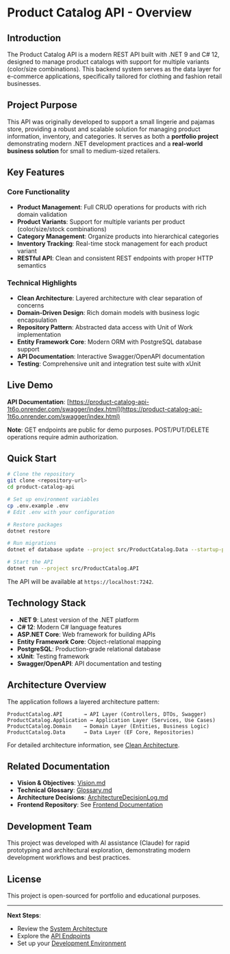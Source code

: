 # Product Catalog API - Overview

## Introduction

The Product Catalog API is a modern REST API built with .NET 9 and C# 12, designed to manage product catalogs with support for multiple variants (color/size combinations). This backend system serves as the data layer for e-commerce applications, specifically tailored for clothing and fashion retail businesses.

## Project Purpose

This API was originally developed to support a small lingerie and pajamas store, providing a robust and scalable solution for managing product information, inventory, and categories. It serves as both a **portfolio project** demonstrating modern .NET development practices and a **real-world business solution** for small to medium-sized retailers.

## Key Features

### Core Functionality
- **Product Management**: Full CRUD operations for products with rich domain validation
- **Product Variants**: Support for multiple variants per product (color/size/stock combinations)
- **Category Management**: Organize products into hierarchical categories
- **Inventory Tracking**: Real-time stock management for each product variant
- **RESTful API**: Clean and consistent REST endpoints with proper HTTP semantics

### Technical Highlights
- **Clean Architecture**: Layered architecture with clear separation of concerns
- **Domain-Driven Design**: Rich domain models with business logic encapsulation
- **Repository Pattern**: Abstracted data access with Unit of Work implementation
- **Entity Framework Core**: Modern ORM with PostgreSQL database support
- **API Documentation**: Interactive Swagger/OpenAPI documentation
- **Testing**: Comprehensive unit and integration test suite with xUnit

## Live Demo

**API Documentation**: [https://product-catalog-api-1t6o.onrender.com/swagger/index.html](https://product-catalog-api-1t6o.onrender.com/swagger/index.html)

**Note**: GET endpoints are public for demo purposes. POST/PUT/DELETE operations require admin authorization.

## Quick Start

```bash
# Clone the repository
git clone <repository-url>
cd product-catalog-api

# Set up environment variables
cp .env.example .env
# Edit .env with your configuration

# Restore packages
dotnet restore

# Run migrations
dotnet ef database update --project src/ProductCatalog.Data --startup-project src/ProductCatalog.API

# Start the API
dotnet run --project src/ProductCatalog.API
```

The API will be available at `https://localhost:7242`.

## Technology Stack

- **.NET 9**: Latest version of the .NET platform
- **C# 12**: Modern C# language features
- **ASP.NET Core**: Web framework for building APIs
- **Entity Framework Core**: Object-relational mapping
- **PostgreSQL**: Production-grade relational database
- **xUnit**: Testing framework
- **Swagger/OpenAPI**: API documentation and testing

## Architecture Overview

The application follows a layered architecture pattern:

```
ProductCatalog.API       → API Layer (Controllers, DTOs, Swagger)
ProductCatalog.Application → Application Layer (Services, Use Cases)
ProductCatalog.Domain    → Domain Layer (Entities, Business Logic)
ProductCatalog.Data      → Data Layer (EF Core, Repositories)
```

For detailed architecture information, see [Clean Architecture](../01-Architecture/CleanArchitecture.md).

## Related Documentation

- **Vision & Objectives**: [Vision.md](./Vision.md)
- **Technical Glossary**: [Glossary.md](./Glossary.md)
- **Architecture Decisions**: [ArchitectureDecisionLog.md](./ArchitectureDecisionLog.md)
- **Frontend Repository**: See [Frontend Documentation](../05-Links/FrontendDocs.md)

## Development Team

This project was developed with AI assistance (Claude) for rapid prototyping and architectural exploration, demonstrating modern development workflows and best practices.

## License

This project is open-sourced for portfolio and educational purposes.

---

**Next Steps**:
- Review the [System Architecture](../01-Architecture/SystemDiagram.md)
- Explore the [API Endpoints](../02-API/Endpoints.md)
- Set up your [Development Environment](../03-Development/EnvironmentSetup.md)
